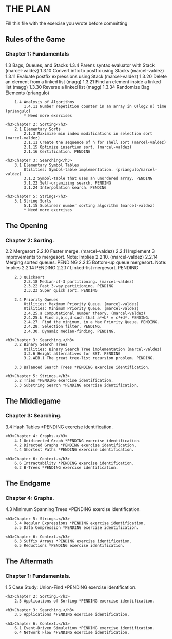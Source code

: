 <h1>THE PLAN</h1>

Fill this file with the exercise you wrote before committing

<h2>Rules of the Game</h2>
    <h3>Chapter 1: Fundamentals</h3>
        1.3 Bags, Queues, and Stacks
            1.3.4 Parens syntax evaluator with Stack (marcel-valdez)
            1.3.10 Convert infix to postfix using Stacks (marcel-valdez)
            1.3.11 Evaluate postfix expressions using Stack (marcel-valdez)
            1.3.20 Delete an element from a linked list (magg)
            1.3.21 Find an element inside a linked list (magg)
            1.3.30 Reverse a linked list (magg)
            1.3.34 Randomize Bag Elements (priangulo)
  
        1.4 Analysis of Algorithms
            1.4.11 Number repetition counter in an array in O(log2 n) time (priangulo)
            * Need more exercises
  
    <h3>Chapter 2: Sorting</h3>
        2.1 Elementary Sorts
            2.1.3 Maximize min index modifications in selection sort (marcel-valdez)
            2.1.11 Create the sequence of h for shell sort (marcel-valdez)
            2.1.15 Optimize insertion sort. (marcel-valdez)
            2.1.16 Certification. PENDING
  
    <h3>Chapter 3: Searching</h3>
        3.1 Elementary Symbol Tables
            Utilities: Symbol-table implementation. (priangulo/marcel-valdez)
            3.1.2 Symbol-table that uses an unordered array. PENDING
            3.1.22 Self-organizing search. PENDING
            3.1.24 Interpolation search. PENDING

    <h3>Chapter 5: Strings</h3>
        5.1 String Sorts
            5.1.15 Sublinear number sorting algorithm (marcel-valdez)
            * Need more exercises

<h2>The Opening</h2>
    <h3>Chapter 2: Sorting.</h3>
        2.2 Mergesort
            2.2.10 Faster merge. (marcel-valdez)
            2.2.11 Implement 3 improvements to mergesort. Note: Implies 2.2.10. (marcel-valdez)
            2.2.14 Merging sorted queues. PENDING
            2.2.15 Bottom-up queue mergesort. Note: Implies 2.2.14 PENDING
            2.2.17 Linked-list mergesort. PENDING
  
        2.3 Quicksort
            2.3.18 Median-of-3 partitioning. (marcel-valdez)
            2.3.22 Fast 3-way partitioning. PENDING
            2.3.23 Super quick sort. PENDING
  
        2.4 Priority Queues
            Utilities: Maximum Priority Queue. (marcel-valdez)
            Utilities: Minimum Priority Queue. (marcel-valdez)
            2.4.25.a Computational number theory. (marcel-valdez)
            2.4.25.b Find a,b,c,d such that a³+b³ = c³+d³. PENDING.
            2.4.27. Find the minimum, in a Max Priority Queue. PENDING.
            2.4.28. Selection filter. PENDING.
            2.4.30. Dynamic median-finding. PENDING.
  
    <h3>Chapter 3: Searching.</h3>
        3.2 Binary Search Trees
            Utilities: Binary Search Tree implementation (marcel-valdez)
            3.2.6 Height alternatives for BST. PENDING
            3.2.WEB.1 The great tree-list recursion problem. PENDING.
  
        3.3 Balanced Search Trees *PENDING exercise identification.
  
    <h3>Chapter 5: Strings.</h3>
        5.2 Tries *PENDING exercise identification.
        5.3 Substring Search *PENDING exercise identification.
  
<h2>The Middlegame</h2>
    <h3>Chapter 3: Searching.</h3>
        3.4 Hash Tables *PENDING exercise identification.
  
    <h3>Chapter 4: Graphs.</h3>
        4.1 Unidirected Graph *PENDING exercise identification.
        4.2 Directed Graphs *PENDING exercise identification.
        4.4 Shortest Paths *PENDING exercise identification.
  
    <h3>Chapter 6: Context.</h3>
        6.6 Intractability *PENDING exercise identification.
        6.2 B-Trees *PENDING exercise identification.

<h2>The Endgame</h2>
    <h3>Chapter 4: Graphs.</h3>
        4.3 Minimum Spanning Trees *PENDING exercise identification.
  
    <h3>Chapter 5: Strings.</h3>
        5.4 Regular Expressions *PENDING exercise identification.
        5.5 Data Compression *PENDING exercise identification.
  
    <h3>Chapter 6: Context.</h3>
        6.3 Suffix Arrays *PENDING exercise identification.
        6.5 Reductions *PENDING exercise identification.

<h2>The Aftermath</h2>
    <h3>Chapter 1: Fundamentals.</h3>
        1.5 Case Study: Union-Find *PENDING exercise identification.
  
    <h3>Chapter 2: Sorting.</h3>
        2.5 Applications of Sorting *PENDING exercise identification.
  
    <h3>Chapter 3: Searching.</h3>
        3.5 Applications *PENDING exercise identification.
  
    <h3>Chapter 6: Context.</h3>
        6.1 Event-Driven Simulation *PENDING exercise identification.
        6.4 Network Flow *PENDING exercise identification.